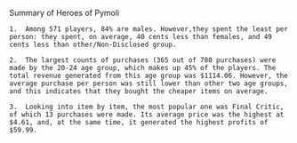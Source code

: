Summary of Heroes of Pymoli

	1.	Among 571 players, 84% are males. However,they spent the least per person: they spent, on average, 40 cents less than females, and 49 cents less than other/Non-Disclosed group.

	2.	The largest counts of purchases (365 out of 780 purchases) were made by the 20-24 age group, which makes up 45% of the players. The total revenue generated from this age group was $1114.06. However, the average purchase per person was still lower than other two age groups, and this indicates that they bought the cheaper items on average.

	3.	Looking into item by item, the most popular one was Final Critic, of which 13 purchases were made. Its average price was the highest at $4.61, and, at the same time, it generated the highest profits of $59.99.
